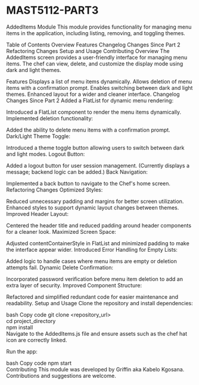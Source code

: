 # MAST5112-PART3
AddedItems Module
This module provides functionality for managing menu items in the application, including listing, removing, and toggling themes.

Table of Contents
Overview
Features
Changelog
Changes Since Part 2
Refactoring Changes
Setup and Usage
Contributing
Overview
The AddedItems screen provides a user-friendly interface for managing menu items. The chef can view, delete, and customize the display mode using dark and light themes.

Features
Displays a list of menu items dynamically.
Allows deletion of menu items with a confirmation prompt.
Enables switching between dark and light themes.
Enhanced layout for a wider and cleaner interface.
Changelog
Changes Since Part 2
Added a FlatList for dynamic menu rendering:

Introduced a FlatList component to render the menu items dynamically.
Implemented deletion functionality:

Added the ability to delete menu items with a confirmation prompt.
Dark/Light Theme Toggle:

Introduced a theme toggle button allowing users to switch between dark and light modes.
Logout Button:

Added a logout button for user session management. (Currently displays a message; backend logic can be added.)
Back Navigation:

Implemented a back button to navigate to the Chef's home screen.
Refactoring Changes
Optimized Styles:

Reduced unnecessary padding and margins for better screen utilization.
Enhanced styles to support dynamic layout changes between themes.
Improved Header Layout:

Centered the header title and reduced padding around header components for a cleaner look.
Maximized Screen Space:

Adjusted contentContainerStyle in FlatList and minimized padding to make the interface appear wider.
Introduced Error Handling for Empty Lists:

Added logic to handle cases where menu items are empty or deletion attempts fail.
Dynamic Delete Confirmation:

Incorporated password verification before menu item deletion to add an extra layer of security.
Improved Component Structure:

Refactored and simplified redundant code for easier maintenance and readability.
Setup and Usage
Clone the repository and install dependencies:

bash
Copy code
git clone <repository_url>  
cd project_directory  
npm install  
Navigate to the AddedItems.js file and ensure assets such as the chef hat icon are correctly linked.

Run the app:

bash
Copy code
npm start  
Contributing
This module was developed by Griffin aka Kabelo Kgosana. Contributions and suggestions are welcome.



